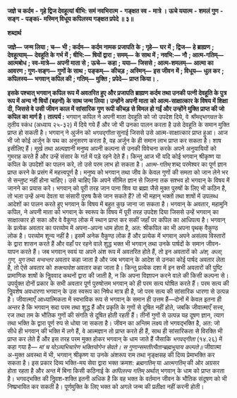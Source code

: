  **जज्ञे च कर्दम** **-** **गृहे द्विज देवहूत्यां** **षीभि: समं नवभिरात्म** **-** **गङ्क्षत स्व** **-** **मात्रे ।** **ऊचे ययात्म** **-** **शमलं गुण** **-** **सङ्ग** **-** **पङ्कï-** **मस्मिन् विधूय कपिलस्य गङ्क्षत प्रपेदे ॥ ३॥** 

**शब्दार्थ** 

**जज्ञे—** **जन्म लिया** **; च—** **भी** **; कर्दम—** **कर्दम नामक प्रजापति के** **; गृहे—** **घर में** **; द्विज—** **हे ब्राह्मण** **; देवहूत्याम्—** **देवहूति के गर्भ** **में** **; षीभि:—** **षियों द्वारा** **; समम्—** **के साथ में** **; नवभि:—** **नौ** **; आत्म-गतिम्—** **आत्मबोध** **; स्व-मात्रे—** **अपनी माता से** **; ऊचे—** **कहा** **; यया—** **जिससे** **; आत्म-शमलम्—** **आत्मा का आवरण** **; गुण-सङ्ग—** **गुणों के साथ** **; पङ्कम्—** **कीचड़** **; अस्मिन्—** **इस जीवन** **में** **; विधूय—** **धुल कर** **; कपिलस्य—** **भगवान् कपिल की** **; गतिम्—** **मुक्ति** **; प्रपेदे—** **प्राप्त किया।** **.** 

**इसके पश्चात् भगवान् कपिल रूप में अवतरित हुए और प्रजापति ब्राह्मण कर्दम तथा उनकी** **पत्नी देवहूति के पुत्र रूप में अन्य नौ षियों (बहनों) के साथ जन्म लिया। उन्होंने अपनी माता** **को आत्म-साक्षात्कार के विषय में शिक्षा दी, जिससे वे उसी जीवन काल में सांसारिक गुण** **रूपी कीचड़ से विमल हो गईं और उन्होंने मुक्ति प्राप्त की जो कपिल का मार्ग है।** **तात्पर्य :** भगवान् कपिल ने अपनी माता देवहूति को जो उपदेश दिये, वे *श्रीमद्भागवत* के तृतीय स्कंध (अध्याय २५-३२) में दिये गये हैं और जो भी उनका पालन करता है उसे देवहूति के समान मुक्ति प्राप्त हो सकती है। भगवान् ने अुर्जन को *भगवद्गीता* सुनाई जिससे उसे आत्म-साक्षात्कार प्राप्त हुआ। आज भी जो कोई अर्जुन के पथ का अनुसरण करता है, वह अर्जुन के ही समान लाभ प्राप्त कर सकता है। शाष इसीलिए हैं। मूर्ख तथा अल्पज्ञानी मनुष्य अपनी कल्पना से उनकी विवेचना करके अपने अनुयायियों को गुमराह करते हैं और उन्हें संसार के गर्त में पड़े रहने देते हैं। किन्तु आज भी यदि कोई भगवान् श्रीकृष्ण या कपिल के उपदेशों का पालन करे, तो उसे परम लाभ हो सकता है। *आत्म-गतिम्* शब्द परमेश्वर का पूर्ण ज्ञान प्राप्त करने के प्रसंग में महत्त्वपूर्ण है। मनुष्य को भगवान् तथा जीव के केवल गुणों की समता को जान लेने भर से सन्तुष्ट नहीं होना चाहिए। उसे चाहिए कि अपने सीमित ज्ञान से जितना तक सश्भव हो भगवान् के विषय में जानने का प्रयास करे। भगवान् को पूरी तरह जान पाना शिव या ब्रह्मा जैसे मुक्त पुरुषों के लिए भी कठिन है, तो भला उन्हें अन्य देवता या संसारी पुरुष कैसे जान सकते हैं? तो भी महान् भक्तों तथा शाषों में उपलब्ध आदेशों का पालन करते हुए भगवान् के विषय में बहुत कुछ जाना जा सकता है। भगवान् के अवतार, महामुनि कपिल, ने अपनी माता को भगवान् के स्वरूप के विषय में पूरी तरह उपदेश दिया जिससे उन्हें भगवान् का साक्षात्कार हो सका और वे वैकुण्ठ लोक में स्थान प्राप्त कर सकीं जहाँ पर कपिल का आधिपत्य है। भगवान् के प्रत्येक अवतार का परव्योम में अपना-अपना धाम होता है, अत: श्रीकपिल का भी अपना पृथक् वैकुण्ठ लोक है। परव्योम शून्य नहीं है। इसमें अनेक वैकुण्ठ लोक हैं और प्रत्येक में भगवान् अपने असंलय विस्तारों के द्वारा शासन करते हैं और वहाँ पर रहने वाले शुद्ध भक्त भी भगवान् तथा उनके पार्षदों के समान जीवन-यापन करते हैं। जब भगवान् स्वयं या अपने अंश रूप में अवतरित होते हैं, तो इन अवतारों को *अंश, कला, गुण,* *युग* तथा *मन्वन्तर* अवतार कहा जाता है और जब भगवान् के आदेश से उनका कोई पार्षद अवतार लेता है, तो ऐसे अवतार को *शक्त्यावेश* अवतार कहा जाता है। किन्तु प्रत्येक दशा में इन सभी अवतारों की पुष्टि प्रामाणिक शाषों के निॢववाद कथनों द्वारा की जाती है, न कि अपना विज्ञापन करने वाले की किसी कल्पना से। उपर्युक्त दोनों प्रकार के सभी अवतार पूर्ण पुरुषोत्तम भगवान् को ही परम सत्य घोषित करते हैं। परम सत्य की निॢवशेष अवधारणा भगवान् के उस स्वरूप का निषेध मात्र ही है, जो परम सत्य की सांसारिक धारणा से उत्पन्न है। जीवात्माएँ आध्यात्मिकता में स्वभाविक रूप से भगवान् के समान ही उत्तम हैं—दोनों में केवल इतना ही अन्तर है कि भगवान् सदा परम तथा शुद्ध हैं और प्रकृति के गुणों से दूषित नहीं होते, जबकि जीवात्माएँ सत्त्व, रज तथा तम के भौतिक गुणों की संगति से दूषित होती रहती हैं। तीनों गुणों से उत्पन्न यह दूषण ज्ञान, त्याग तथा भक्ति के द्वारा पूर्ण रुप से धोया जा सकता है। जीवन का अन्तिम लक्ष्य तो भगवद्भक्ति है, अत: जो सीधे ही भगवान् की भक्ति में लगे हैं, वे आत्मज्ञान तो प्राप्त करते ही हैं, साथ ही सांसारिकता से विरक्ति भी प्राप्त कर लेते हैं और इस तरह परम मुक्त होकर भगवान् के धाम जाते हैं जैसाकि *भगवद्गीता* (१४.२६) में कहा गया है— *मां च योऽव्यभिचारेण भक्तियोगेन सेवते।* *स गुणान्समतीत्यैतान्ब्रह्मभूयाय कल्पते॥* जीवात्मा अ-मुक्त अवस्था में भी, भगवान् श्रीकृष्ण या उनके अंशरूप राम तथा नृङ्क्षसह की दिव्य प्रेमाभक्ति कर सकता है। इस प्रकार दिव्य भक्ति-मय सेवा द्वारा भक्त क्रमश: *ब्रह्मगतिम्* या *आत्मगतिम्*  की ओर अग्रसर होता रहता है और अन्त में बिना किसी कठिनाई के *कपिलस्य गतिम्* अर्थात् भगवान् के धाम को प्राप्त करता है। भगवद्भक्ति की निॢवश-शक्ति इतनी अधिक है कि वह भक्त के वर्तमान जीवन के भौतिक संदूषण को भी निष्प्रभावित कर सकती है। पूर्णमुक्ति के लिए भक्त को अगले जन्म की प्रतीक्षा नहीं करनी होती। 